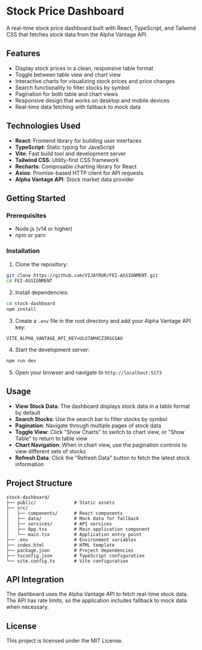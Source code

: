 # Stock Price Dashboard

A real-time stock price dashboard built with React, TypeScript, and Tailwind CSS that fetches stock data from the Alpha Vantage API.

## Features

- Display stock prices in a clean, responsive table format
- Toggle between table view and chart view
- Interactive charts for visualizing stock prices and price changes
- Search functionality to filter stocks by symbol
- Pagination for both table and chart views
- Responsive design that works on desktop and mobile devices
- Real-time data fetching with fallback to mock data

## Technologies Used

- **React**: Frontend library for building user interfaces
- **TypeScript**: Static typing for JavaScript
- **Vite**: Fast build tool and development server
- **Tailwind CSS**: Utility-first CSS framework
- **Recharts**: Composable charting library for React
- **Axios**: Promise-based HTTP client for API requests
- **Alpha Vantage API**: Stock market data provider

## Getting Started

### Prerequisites

- Node.js (v14 or higher)
- npm or yarn

### Installation

1. Clone the repository:
```bash
git clone https://github.com/VIJAYRUR/FEI-ASSIGNMENT.git
cd FEI-ASSIGNMENT
```

2. Install dependencies:
```bash
cd stock-dashboard
npm install
```

3. Create a `.env` file in the root directory and add your Alpha Vantage API key:
```
VITE_ALPHA_VANTAGE_API_KEY=ULU7AM4CZ3RGCGAU
```

4. Start the development server:
```bash
npm run dev
```

5. Open your browser and navigate to `http://localhost:5173`

## Usage

- **View Stock Data**: The dashboard displays stock data in a table format by default
- **Search Stocks**: Use the search bar to filter stocks by symbol
- **Pagination**: Navigate through multiple pages of stock data
- **Toggle View**: Click "Show Charts" to switch to chart view, or "Show Table" to return to table view
- **Chart Navigation**: When in chart view, use the pagination controls to view different sets of stocks
- **Refresh Data**: Click the "Refresh Data" button to fetch the latest stock information

## Project Structure

```
stock-dashboard/
├── public/              # Static assets
├── src/
│   ├── components/      # React components
│   ├── data/            # Mock data for fallback
│   ├── services/        # API services
│   ├── App.tsx          # Main application component
│   └── main.tsx         # Application entry point
├── .env                 # Environment variables
├── index.html           # HTML template
├── package.json         # Project dependencies
├── tsconfig.json        # TypeScript configuration
└── vite.config.ts       # Vite configuration
```

## API Integration

The dashboard uses the Alpha Vantage API to fetch real-time stock data. The API has rate limits, so the application includes fallback to mock data when necessary.

## License

This project is licensed under the MIT License.
